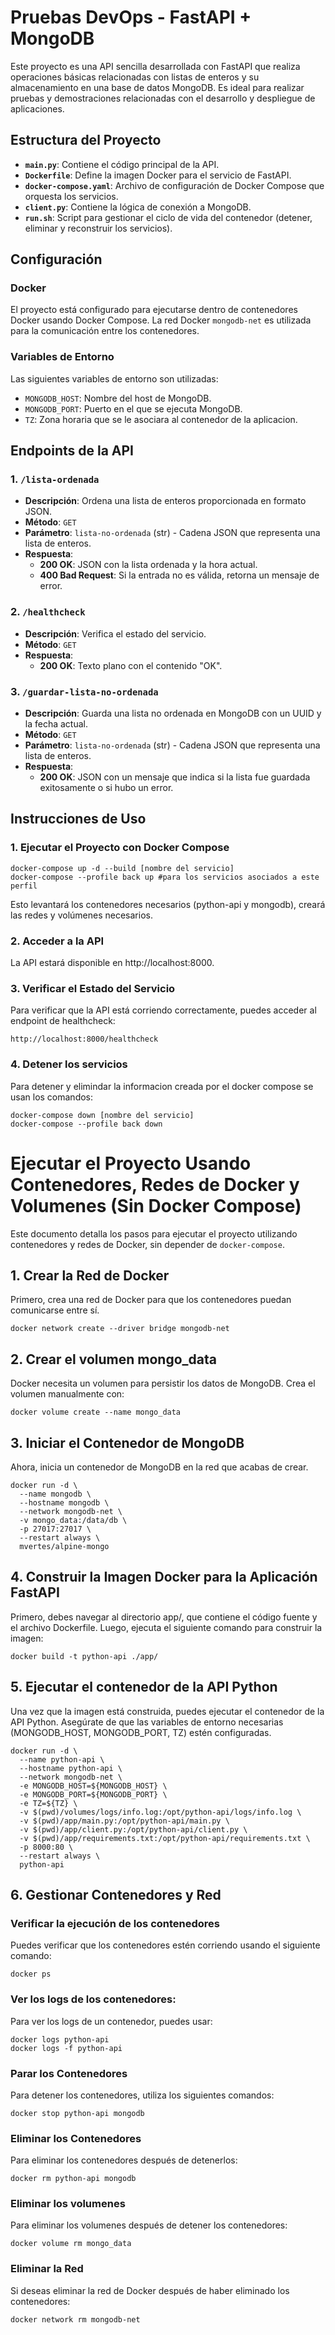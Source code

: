 # Pruebas DevOps - FastAPI + MongoDB

Este proyecto es una API sencilla desarrollada con FastAPI que realiza operaciones básicas relacionadas con listas de enteros y su almacenamiento en una base de datos MongoDB. Es ideal para realizar pruebas y demostraciones relacionadas con el desarrollo y despliegue de aplicaciones.

## Estructura del Proyecto

- **`main.py`**: Contiene el código principal de la API.
- **`Dockerfile`**: Define la imagen Docker para el servicio de FastAPI.
- **`docker-compose.yaml`**: Archivo de configuración de Docker Compose que orquesta los servicios.
- **`client.py`**: Contiene la lógica de conexión a MongoDB.
- **`run.sh`**: Script para gestionar el ciclo de vida del contenedor (detener, eliminar y reconstruir los servicios).

## Configuración

### Docker

El proyecto está configurado para ejecutarse dentro de contenedores Docker usando Docker Compose. La red Docker `mongodb-net` es utilizada para la comunicación entre los contenedores.

### Variables de Entorno

Las siguientes variables de entorno son utilizadas:

- `MONGODB_HOST`: Nombre del host de MongoDB.
- `MONGODB_PORT`: Puerto en el que se ejecuta MongoDB.
- `TZ`: Zona horaria que se le asociara al contenedor de la aplicacion.

## Endpoints de la API

### 1. `/lista-ordenada`

- **Descripción**: Ordena una lista de enteros proporcionada en formato JSON.
- **Método**: `GET`
- **Parámetro**: `lista-no-ordenada` (str) - Cadena JSON que representa una lista de enteros.
- **Respuesta**: 
  - **200 OK**: JSON con la lista ordenada y la hora actual.
  - **400 Bad Request**: Si la entrada no es válida, retorna un mensaje de error.

### 2. `/healthcheck`

- **Descripción**: Verifica el estado del servicio.
- **Método**: `GET`
- **Respuesta**:
  - **200 OK**: Texto plano con el contenido "OK".

### 3. `/guardar-lista-no-ordenada`

- **Descripción**: Guarda una lista no ordenada en MongoDB con un UUID y la fecha actual.
- **Método**: `GET`
- **Parámetro**: `lista-no-ordenada` (str) - Cadena JSON que representa una lista de enteros.
- **Respuesta**:
  - **200 OK**: JSON con un mensaje que indica si la lista fue guardada exitosamente o si hubo un error.

## Instrucciones de Uso

### 1. Ejecutar el Proyecto con Docker Compose
```
docker-compose up -d --build [nombre del servicio]
docker-compose --profile back up #para los servicios asociados a este perfil
```

Esto levantará los contenedores necesarios (python-api y mongodb), creará las redes y volúmenes necesarios.

### 2. Acceder a la API
La API estará disponible en http://localhost:8000.

### 3. Verificar el Estado del Servicio
Para verificar que la API está corriendo correctamente, puedes acceder al endpoint de healthcheck:
```
http://localhost:8000/healthcheck
```
### 4. Detener los servicios
Para detener y elimindar la informacion creada por el docker compose se usan los comandos:
```
docker-compose down [nombre del servicio]
docker-compose --profile back down
```
# Ejecutar el Proyecto Usando Contenedores, Redes de Docker y Volumenes (Sin Docker Compose)

Este documento detalla los pasos para ejecutar el proyecto utilizando contenedores y redes de Docker, sin depender de `docker-compose`.

## 1. Crear la Red de Docker

Primero, crea una red de Docker para que los contenedores puedan comunicarse entre sí.

```
docker network create --driver bridge mongodb-net
```

## 2. Crear el volumen mongo_data
Docker necesita un volumen para persistir los datos de MongoDB. Crea el volumen manualmente con:
```
docker volume create --name mongo_data
```

## 3. Iniciar el Contenedor de MongoDB
Ahora, inicia un contenedor de MongoDB en la red que acabas de crear.

```
docker run -d \
  --name mongodb \
  --hostname mongodb \
  --network mongodb-net \
  -v mongo_data:/data/db \
  -p 27017:27017 \
  --restart always \
  mvertes/alpine-mongo
```

## 4. Construir la Imagen Docker para la Aplicación FastAPI
Primero, debes navegar al directorio app/, que contiene el código fuente y el archivo Dockerfile. Luego, ejecuta el siguiente comando para construir la imagen:

```
docker build -t python-api ./app/
```
## 5. Ejecutar el contenedor de la API Python
Una vez que la imagen está construida, puedes ejecutar el contenedor de la API Python. Asegúrate de que las variables de entorno necesarias (MONGODB_HOST, MONGODB_PORT, TZ) estén configuradas.
```
docker run -d \
  --name python-api \
  --hostname python-api \
  --network mongodb-net \
  -e MONGODB_HOST=${MONGODB_HOST} \
  -e MONGODB_PORT=${MONGODB_PORT} \
  -e TZ=${TZ} \
  -v $(pwd)/volumes/logs/info.log:/opt/python-api/logs/info.log \
  -v $(pwd)/app/main.py:/opt/python-api/main.py \
  -v $(pwd)/app/client.py:/opt/python-api/client.py \
  -v $(pwd)/app/requirements.txt:/opt/python-api/requirements.txt \
  -p 8000:80 \
  --restart always \
  python-api

```

## 6. Gestionar Contenedores y Red
### Verificar la ejecución de los contenedores
Puedes verificar que los contenedores estén corriendo usando el siguiente comando:
```
docker ps
```
### Ver los logs de los contenedores:
Para ver los logs de un contenedor, puedes usar:
```
docker logs python-api
docker logs -f python-api
```

### Parar los Contenedores
Para detener los contenedores, utiliza los siguientes comandos:
```
docker stop python-api mongodb
```

### Eliminar los Contenedores
Para eliminar los contenedores después de detenerlos:
```
docker rm python-api mongodb
```
### Eliminar los volumenes
Para eliminar los volumenes después de detener los contenedores:
```
docker volume rm mongo_data
```
### Eliminar la Red
Si deseas eliminar la red de Docker después de haber eliminado los contenedores:
```
docker network rm mongodb-net
```